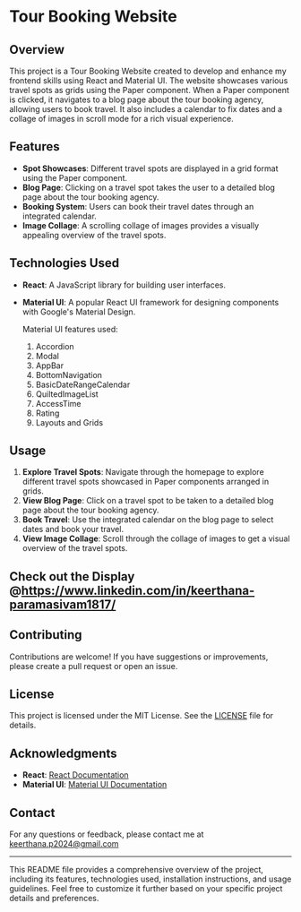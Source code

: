 # Tour Booking Website

## Overview

This project is a Tour Booking Website created to develop and enhance my frontend skills using React and Material UI. The website showcases various travel spots as grids using the Paper component. When a Paper component is clicked, it navigates to a blog page about the tour booking agency, allowing users to book travel. It also includes a calendar to fix dates and a collage of images in scroll mode for a rich visual experience.

## Features

- **Spot Showcases**: Different travel spots are displayed in a grid format using the Paper component.
- **Blog Page**: Clicking on a travel spot takes the user to a detailed blog page about the tour booking agency.
- **Booking System**: Users can book their travel dates through an integrated calendar.
- **Image Collage**: A scrolling collage of images provides a visually appealing overview of the travel spots.

## Technologies Used

- **React**: A JavaScript library for building user interfaces.
- **Material UI**: A popular React UI framework for designing components with Google's Material Design.

  Material UI features used:

  1. Accordion
  2. Modal
  3. AppBar
  4. BottomNavigation
  5. BasicDateRangeCalendar
  6. QuiltedImageList
  7. AccessTime
  8. Rating
  9. Layouts and Grids
  

## Usage

1. **Explore Travel Spots**: Navigate through the homepage to explore different travel spots showcased in Paper components arranged in grids.
2. **View Blog Page**: Click on a travel spot to be taken to a detailed blog page about the tour booking agency.
3. **Book Travel**: Use the integrated calendar on the blog page to select dates and book your travel.
4. **View Image Collage**: Scroll through the collage of images to get a visual overview of the travel spots.

## Check out the Display @https://www.linkedin.com/in/keerthana-paramasivam1817/

## Contributing

Contributions are welcome! If you have suggestions or improvements, please create a pull request or open an issue.

## License

This project is licensed under the MIT License. See the [LICENSE](LICENSE) file for details.

## Acknowledgments

- **React**: [React Documentation](https://reactjs.org/docs/getting-started.html)
- **Material UI**: [Material UI Documentation](https://mui.com/getting-started/usage/)

## Contact

For any questions or feedback, please contact me at keerthana.p2024@gmail.com

---

This README file provides a comprehensive overview of the project, including its features, technologies used, installation instructions, and usage guidelines. Feel free to customize it further based on your specific project details and preferences.
